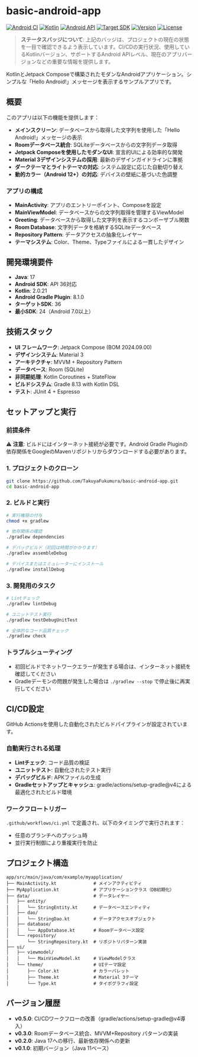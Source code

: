 # basic-android-app

[![Android CI](https://github.com/TakuyaFukumura/basic-android-app/workflows/Android%20CI/badge.svg)](https://github.com/TakuyaFukumura/basic-android-app/actions/workflows/ci.yml)
[![Kotlin](https://img.shields.io/badge/Kotlin-2.0.21-blue.svg?style=flat&logo=kotlin)](https://kotlinlang.org)
[![Android API](https://img.shields.io/badge/API-24%2B-brightgreen.svg?style=flat)](https://android-arsenal.com/api?level=24)
[![Target SDK](https://img.shields.io/badge/Target%20SDK-36-orange.svg?style=flat)](https://developer.android.com/studio/releases/platforms)
[![Version](https://img.shields.io/badge/Version-0.6.0-blue.svg?style=flat)](https://github.com/TakuyaFukumura/basic-android-app/releases)
[![License](https://img.shields.io/badge/License-No%20License-lightgrey.svg?style=flat)](https://github.com/TakuyaFukumura/basic-android-app)

> **ステータスバッジについて**: 上記のバッジは、プロジェクトの現在の状態を一目で確認できるよう表示しています。CI/CDの実行状況、使用しているKotlinバージョン、サポートするAndroid APIレベル、現在のアプリバージョンなどの重要な情報を提供します。

KotlinとJetpack Composeで構築されたモダンなAndroidアプリケーション。シンプルな「Hello Android!」メッセージを表示するサンプルアプリです。

## 概要

このアプリは以下の機能を提供します：
- **メインスクリーン**: データベースから取得した文字列を使用した「Hello Android!」メッセージの表示
- **Roomデータベース統合**: SQLiteデータベースからの文字列データ取得
- **Jetpack Composeを使用したモダンなUI**: 宣言的UIによる効率的な開発
- **Material 3デザインシステムの採用**: 最新のデザインガイドラインに準拠
- **ダークテーマとライトテーマの対応**: システム設定に応じた自動切り替え
- **動的カラー（Android 12+）の対応**: デバイスの壁紙に基づいた色調整

### アプリの構成
- **MainActivity**: アプリのエントリーポイント、Composeを設定
- **MainViewModel**: データベースからの文字列取得を管理するViewModel
- **Greeting**: データベースから取得した文字列を表示するコンポーザブル関数
- **Room Database**: 文字列データを格納するSQLiteデータベース
- **Repository Pattern**: データアクセスの抽象化レイヤー
- **テーマシステム**: Color、Theme、Typeファイルによる一貫したデザイン

## 開発環境要件

- **Java**: 17
- **Android SDK**: API 36対応
- **Kotlin**: 2.0.21
- **Android Gradle Plugin**: 8.1.0
- **ターゲットSDK**: 36
- **最小SDK**: 24（Android 7.0以上）

## 技術スタック

- **UI フレームワーク**: Jetpack Compose (BOM 2024.09.00)
- **デザインシステム**: Material 3
- **アーキテクチャ**: MVVM + Repository Pattern
- **データベース**: Room (SQLite)
- **非同期処理**: Kotlin Coroutines + StateFlow
- **ビルドシステム**: Gradle 8.13 with Kotlin DSL
- **テスト**: JUnit 4 + Espresso

## セットアップと実行

### 前提条件

⚠️ **注意**: ビルドにはインターネット接続が必要です。Android Gradle Pluginの依存関係をGoogleのMavenリポジトリからダウンロードする必要があります。

### 1. プロジェクトのクローン
```bash
git clone https://github.com/TakuyaFukumura/basic-android-app.git
cd basic-android-app
```

### 2. ビルドと実行
```bash
# 実行権限の付与
chmod +x gradlew

# 依存関係の確認
./gradlew dependencies

# デバッグビルド（初回は時間がかかります）
./gradlew assembleDebug

# デバイスまたはエミュレーターにインストール
./gradlew installDebug
```

### 3. 開発用のタスク
```bash
# Lintチェック
./gradlew lintDebug

# ユニットテスト実行
./gradlew testDebugUnitTest

# 全体的なコード品質チェック
./gradlew check
```

### トラブルシューティング

- 初回ビルドでネットワークエラーが発生する場合は、インターネット接続を確認してください
- Gradleデーモンの問題が発生した場合は `./gradlew --stop` で停止後に再実行してください

## CI/CD設定

GitHub Actionsを使用した自動化されたビルドパイプラインが設定されています。

### 自動実行される処理

- **Lintチェック**: コード品質の検証
- **ユニットテスト**: 自動化されたテスト実行
- **デバッグビルド**: APKファイルの生成
- **Gradleセットアップとキャッシュ**: gradle/actions/setup-gradle@v4による最適化されたビルド環境

### ワークフロートリガー

`.github/workflows/ci.yml` で定義され、以下のタイミングで実行されます：
- 任意のブランチへのプッシュ時
- 並行実行制御により重複実行を防止

## プロジェクト構造

```
app/src/main/java/com/example/myapplication/
├── MainActivity.kt              # メインアクティビティ
├── MyApplication.kt             # アプリケーションクラス（DB初期化）
├── data/                        # データレイヤー
│   ├── entity/
│   │   └── StringEntity.kt      # データベースエンティティ
│   ├── dao/
│   │   └── StringDao.kt         # データアクセスオブジェクト
│   ├── database/
│   │   └── AppDatabase.kt       # Roomデータベース設定
│   └── repository/
│       └── StringRepository.kt  # リポジトリパターン実装
├── ui/
│   ├── viewmodel/
│   │   └── MainViewModel.kt     # ViewModelクラス
│   └── theme/                   # UIテーマ設定
│       ├── Color.kt             # カラーパレット
│       ├── Theme.kt             # Material 3テーマ
│       └── Type.kt              # タイポグラフィ設定
```

## バージョン履歴

- **v0.5.0**: CI/CDワークフローの改善（gradle/actions/setup-gradle@v4導入）
- **v0.3.0**: Roomデータベース統合、MVVM+Repository パターンの実装
- **v0.2.0**: Java 17への移行、最新依存関係への更新
- **v0.1.0**: 初期バージョン（Java 11ベース）
